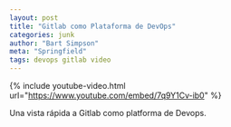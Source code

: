 ```yaml
---
layout: post
title: "Gitlab como Plataforma de DevOps"
categories: junk
author: "Bart Simpson"
meta: "Springfield"
tags: devops gitlab video
---
```


{% include youtube-video.html url="https://www.youtube.com/embed/7q9Y1Cv-ib0" %}

Una vista rápida a Gitlab como platforma de Devops.

